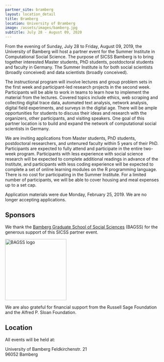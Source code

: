 ```yaml
---
partner_site: bramberg
layout: location_detail
title: Bramberg
location: University of Bramberg
image: /assets/images/bamberg.jpg
subtitle: July 28 - August 09, 2020
---
```


From the evening of Sunday, July 28 to Friday, August 09, 2019, the University of Bamberg will host a partner event for the Summer Institute in Computational Social Science. The purpose of SICSS Bamberg is to bring together interested Master students, PhD students, postdoctoral students and faculty in Germany. The Summer Institute is for both social scientists (broadly conceived) and data scientists (broadly conceived).

The instructional program will involve lectures and group problem sets in the first week and participant-led research projects in the second week. Participants will be able to work in teams to learn how to implement the material from the lectures. Covered topics include ethics, web scraping and collecting digital trace data, automated text analysis, network analysis, digital field experiments, and surveys in the digital age. There will be ample opportunities for students to discuss their ideas and research with the organizers, other participants, and visiting speakers. One goal of this partner location is to build and expand the network of computational social scientists in Germany.

We are inviting applications from Master students, PhD students, postdoctoral researchers, and untenured faculty within 5 years of their PhD. Participants are expected to fully attend and participate in the entire two-week program. Participants with less experience with social science research will be expected to complete additional readings in advance of the Institute, and participants with less coding experience will be expected to complete a set of online learning modules on the R programming language. There is no cost for participating in the Summer Institute. For a limited number of participants, we will be able to cover housing and meal expenses up to a set cap.

Application materials were due Monday, February 25, 2019. We are no longer accepting applications.

## Sponsors

We thank the [Bamberg Graduate School of Social Sciences](https://www.uni-bamberg.de/en/bagss/) (BAGSS) for the generous support of this SICSS partner event.

<img class="img-responsive" alt="BAGSS logo" src="{{ site.baseurl }}{% link 2019/bamberg/images/Logo_BAGSS_horizontal_version.png %}" width = "200">

We are also grateful for financial support from the Russell Sage Foundation and the Alfred P. Sloan Foundation.

## Location

All events will be held at:

University of Bamberg 
Feldkirchenstr. 21  
96052 Bamberg  
